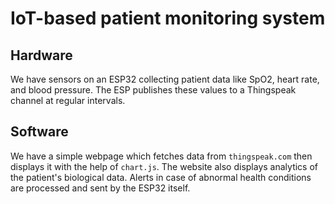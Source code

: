 # IoT-based patient monitoring system

## Hardware
We have sensors on an ESP32 collecting patient data like SpO2, heart rate, and blood pressure. The ESP publishes these values to a Thingspeak channel at regular intervals.

## Software
We have a simple webpage which fetches data from `thingspeak.com` then displays it with the help of `chart.js`. The website also displays analytics of the patient's biological data. Alerts in case of abnormal health conditions are processed and sent by the ESP32 itself.